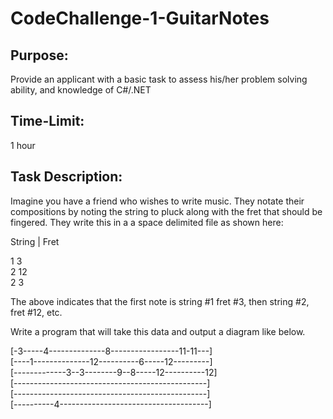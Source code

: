 # CodeChallenge-1-GuitarNotes

## Purpose:
Provide an applicant with a basic task to assess his/her problem solving ability, and knowledge of C#/.NET

## Time-Limit:

1 hour

## Task Description:
Imagine you have a friend who wishes to write music. They notate their compositions by noting the string to pluck along with the fret that should be fingered. They write this in a a space delimited file as shown here:

String | Fret

1 3  
2 12  
2 3

The above indicates that the first note is string #1 fret #3, then string #2, fret #12, etc.

Write a program that will take this data and output a diagram like below. 

[-3-----4--------------8-----------------11-11---]  
[----1--------------12----------6-----12---------]  
[-------------3--3--------9--8-----12----------12]  
[------------------------------------------------]  
[------------------------------------------------]  
[----------4-------------------------------------]  